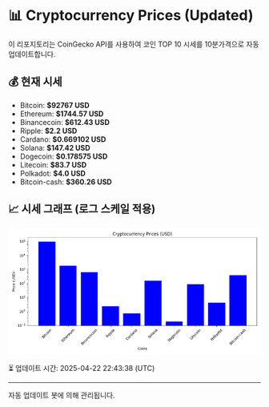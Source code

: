 
# 📊 Cryptocurrency Prices (Updated)

이 리포지토리는 CoinGecko API를 사용하여 코인 TOP 10 시세를 10분가격으로 자동 업데이트합니다.

## 💰 현재 시세
- Bitcoin: **$92767 USD**
- Ethereum: **$1744.57 USD**
- Binancecoin: **$612.43 USD**
- Ripple: **$2.2 USD**
- Cardano: **$0.669102 USD**
- Solana: **$147.42 USD**
- Dogecoin: **$0.178575 USD**
- Litecoin: **$83.7 USD**
- Polkadot: **$4.0 USD**
- Bitcoin-cash: **$360.26 USD**

## 📈 시세 그래프 (로그 스케일 적용)
![Crypto Prices](crypto_prices.png)

⏳ 업데이트 시간: 2025-04-22 22:43:38 (UTC)

---
자동 업데이트 봇에 의해 관리됩니다.
